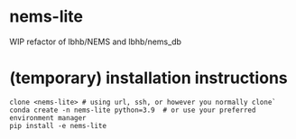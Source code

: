 # nems-lite
WIP refactor of lbhb/NEMS and lbhb/nems_db

# (temporary) installation instructions
```
clone <nems-lite> # using url, ssh, or however you normally clone` 
conda create -n nems-lite python=3.9  # or use your preferred environment manager
pip install -e nems-lite
```
